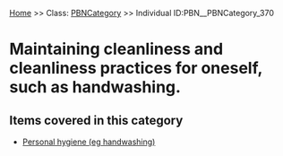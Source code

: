 [Home](https://github.com/mm80843/T3.5/blob/main/docs/index.md) >> Class: [PBNCategory](https://github.com/mm80843/T3.5/tree/main/docs/PBNCategory/index.md) >> Individual ID:PBN__PBNCategory_370 

# __Maintaining cleanliness and cleanliness practices for oneself, such as handwashing.__

## Items covered in this category

* [Personal hygiene (eg handwashing)](https://github.com/mm80843/T3.5/blob/main/docs/BP/PBN__BP_Intervention_21.md)


